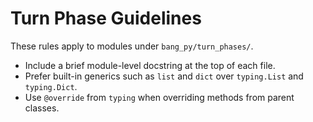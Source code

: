 # Turn Phase Guidelines

These rules apply to modules under `bang_py/turn_phases/`.

- Include a brief module-level docstring at the top of each file.
- Prefer built-in generics such as `list` and `dict` over `typing.List` and `typing.Dict`.
- Use `@override` from `typing` when overriding methods from parent classes.
